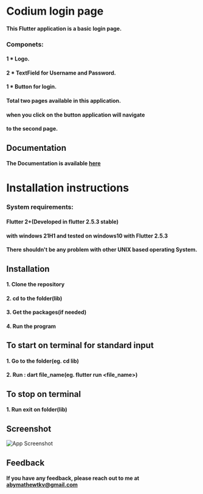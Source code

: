 # Codium login page

#### This Flutter application is a basic login page.
### Componets:

#### 1 * Logo.
#### 2 * TextField for Username and Password.
#### 1 * Button for login.
#### Total two pages available in this  application.
#### when you click on the button application will navigate
#### to  the second page.





## Documentation
#### The Documentation is  available [here](https://flutter.dev/docs)



# Installation instructions
### System requirements:

#### Flutter 2+(Developed  in flutter 2.5.3 stable)
#### with windows 21H1 and tested on windows10 with Flutter 2.5.3
#### There shouldn't be any problem  with other UNIX based operating System.


## Installation

#### 1. Clone the repository
#### 2. cd to the folder(lib)
#### 3. Get the packages(if needed)
#### 4. Run the program


## To start on terminal  for standard input

#### 1. Go  to the folder(eg. cd lib)
#### 2. Run : dart file_name(eg. flutter run <file_name>)

## To stop on terminal

#### 1. Run exit on folder(lib)


## Screenshot

![App Screenshot](https://user-images.githubusercontent.com/89587285/137937050-2f7a645e-ead1-462a-9d73-7baa00ddc495.png)



## Feedback

#### If you have any feedback, please reach out to me at abymathewtkv@gmail.com